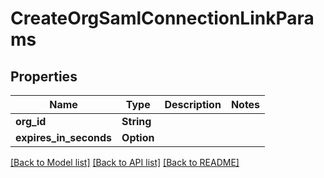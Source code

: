 # CreateOrgSamlConnectionLinkParams

## Properties

| Name                   | Type            | Description | Notes |
| ---------------------- | --------------- | ----------- | ----- |
| **org_id**             | **String**      |             |
| **expires_in_seconds** | **Option<i64>** |             |

[[Back to Model list]](../README.md#documentation-for-models) [[Back to API list]](../README.md#documentation-for-api-endpoints) [[Back to README]](../README.md)
